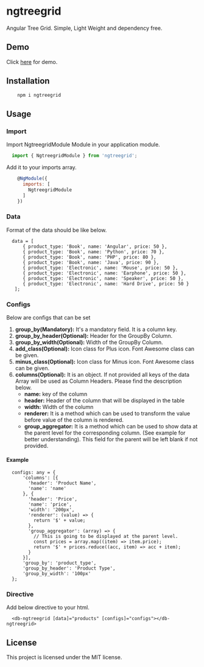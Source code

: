 # ngtreegrid
Angular Tree Grid. Simple, Light Weight and dependency free.

## Demo

Click <a href="https://ng-tree-grid.stackblitz.io/" target="_blank">here</a> for demo.

## Installation

```bash
    npm i ngtreegrid
```

## Usage

### Import
Import NgtreegridModule Module in your application module.

```javascript
  import { NgtreegridModule } from 'ngtreegrid';
```

Add it to your imports array.

```javascript
    @NgModule({
      imports: [
        NgtreegridModule
      ]
    })
```

### Data
Format of the data should be like below.

```
  data = [
      { product_type: 'Book', name: 'Angular', price: 50 },
      { product_type: 'Book', name: 'Python', price: 70 },
      { product_type: 'Book', name: 'PHP', price: 80 },
      { product_type: 'Book', name: 'Java', price: 90 },
      { product_type: 'Electronic', name: 'Mouse', price: 50 },
      { product_type: 'Electronic', name: 'Earphone', price: 50 },
      { product_type: 'Electronic', name: 'Speaker', price: 50 },
      { product_type: 'Electronic', name: 'Hard Drive', price: 50 }
   ];
```

### Configs
Below are configs that can be set

1. **group_by(Mandatory):** It's a mandatory field. It is a column key.
2. **group_by_header(Optional):** Header for the GroupBy Column.
3. **group_by_width(Optional):** Width of the GroupBy Column.
4. **add_class(Optional):** Icon class for Plus icon. Font Awesome class can be given.
5. **minus_class(Optional):** Icon class for Minus icon. Font Awesome class can be given.
6. **columns(Optional):** It is an object. If not provided all keys of the data Array will be used as Column Headers. Please find the description below.
    * **name:** key of the column
    * **header:** Header of the column that will be displayed in the table
    * **width:** Width of the column
    * **renderer:** It is a method which can be used to transform the value before value of the column is rendered.
    * **group_aggregator:** It is a method which can be used to show data at the parent level for the corresponding column. (See example for better understanding). This field for the parent will be left blank if not provided.

#### Example
```
  configs: any = {
      'columns': [{
        'header': 'Product Name',
        'name': 'name'
      }, {
        'header': 'Price',
        'name': 'price',
        'width': '200px',
        'renderer': (value) => {
          return '$' + value;
        },
        'group_aggregator': (array) => {
          // This is going to be displayed at the parent level.
          const prices = array.map((item) => item.price);
          return '$' + prices.reduce((acc, item) => acc + item);
        }
      }],
      'group_by': 'product_type',
      'group_by_header': 'Product Type',
      'group_by_width': '100px'
  };
```

### Directive
Add below directive to your html.
```
  <db-ngtreegrid [data]="products" [configs]="configs"></db-ngtreegrid>
```

## License
This project is licensed under the MIT license.
